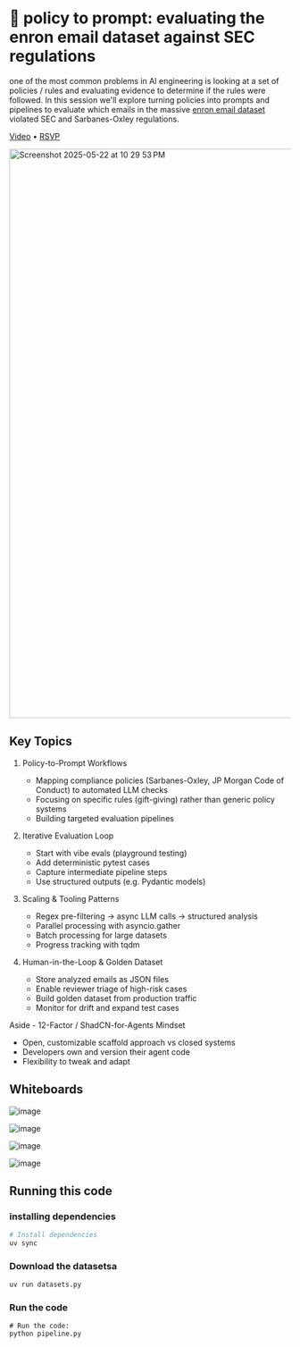 
# 🦄 policy to prompt: evaluating the enron email dataset against SEC regulations

one of the most common problems in AI engineering is looking at a set of policies / rules and evaluating evidence to determine if the rules were followed. In this session we'll explore turning policies into prompts and pipelines to evaluate which emails in the massive [enron email dataset](https://www.cs.cmu.edu/~enron/) violated SEC and Sarbanes-Oxley regulations.

[Video](https://www.youtube.com/watch?v=gkekVC67iVs) • [RSVP](https://lu.ma/iw1d9l3j)

<a href="https://www.youtube.com/watch?v=gkekVC67iVs"><img width="1019" alt="Screenshot 2025-05-22 at 10 29 53 PM" src="https://github.com/user-attachments/assets/68c43941-f249-4c92-9a69-54db5e4a62ee" /></a>


## Key Topics

1. Policy-to-Prompt Workflows
    - Mapping compliance policies (Sarbanes-Oxley, JP Morgan Code of Conduct) to automated LLM checks
    - Focusing on specific rules (gift-giving) rather than generic policy systems
    - Building targeted evaluation pipelines

1. Iterative Evaluation Loop
    - Start with vibe evals (playground testing)
    - Add deterministic pytest cases
    - Capture intermediate pipeline steps
    - Use structured outputs (e.g. Pydantic models)

3. Scaling & Tooling Patterns
    - Regex pre-filtering → async LLM calls → structured analysis
    - Parallel processing with asyncio.gather
    - Batch processing for large datasets
    - Progress tracking with tqdm

4. Human-in-the-Loop & Golden Dataset
    - Store analyzed emails as JSON files
    - Enable reviewer triage of high-risk cases
    - Build golden dataset from production traffic
    - Monitor for drift and expand test cases

Aside - 12-Factor / ShadCN-for-Agents Mindset
- Open, customizable scaffold approach vs closed systems
- Developers own and version their agent code
- Flexibility to tweak and adapt


## Whiteboards

![image](https://github.com/user-attachments/assets/fcd7f73b-ee1f-485d-8771-f09176b54196)

![image](https://github.com/user-attachments/assets/d18c4c82-e3b2-4eca-922a-b5e80f37956f)

![image](https://github.com/user-attachments/assets/ddd2cddc-a596-4ef0-8543-4aacbbd76a7f)

![image](https://github.com/user-attachments/assets/c76ab794-5f21-4e07-963e-2f65c6b7cbf5)


## Running this code

### installing dependencies

```bash
# Install dependencies
uv sync
```

### Download the datasetsa

```bash
uv run datasets.py

```



### Run the code

```
# Run the code:
python pipeline.py
```
